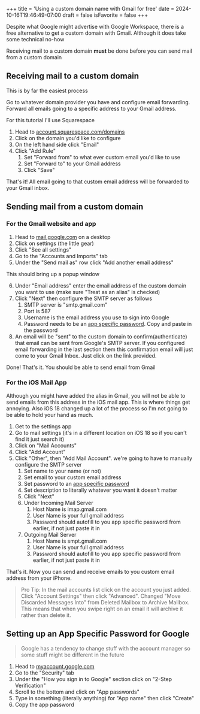 +++
title = 'Using a custom domain name with Gmail for free'
date = 2024-10-16T19:46:49-07:00
draft = false
isFavorite = false
+++

Despite what Google might advertise with Google Workspace, there is a free alternative to get a custom domain with Gmail. Although it does take some technical no-how


Receiving mail to a custom domain **must** be done before you can send mail from a custom domain

## Receiving mail to a custom domain
This is by far the easiest process

Go to whatever domain provider you have and configure email forwarding. Forward all emails going to a specific address to your Gmail address.

For this tutorial I'll use Squarespace

1. Head to [account.squarespace.com/domains](https://account.squarespace.com/domains)
2. Click on the domain you'd like to configure
3. On the left hand side click "Email"
4. Click "Add Rule"
    1. Set "Forward from" to what ever custom email you'd like to use
    2. Set "Forward to" to your Gmail address
    3. Click "Save"
 
That's it! All email going to that custom email address will be forwarded to your Gmail inbox. 



## Sending mail from a custom domain 

### For the Gmail website and app
1. Head to [mail.google.com](https://mail.google.com) on a desktop
2. Click on settings (the little gear)
3. Click "See all settings"
4. Go to the "Accounts and Imports" tab
5. Under the "Send mail as" row click "Add another email address"

This should bring up a popup window

6. Under "Email address" enter the email address of the custom domain you want to use (make sure "Treat as an alias" is checked)
7. Click "Next" then configure the SMTP server as follows
    1. SMTP server is "smtp.gmail.com"
    2. Port is 587
    3. Username is the email address you use to sign into Google
    4. Password needs to be an [app specific password](#setting-up-an-app-specific-password-for-google). Copy and paste in the password
8. An email will be "sent" to the custom domain to confirm(authenticate) that email can be sent from Google's SMTP server. If you configured email forwarding in the last section them this confirmation email will just come to your Gmail Inbox. Just click on the link provided.
 
Done! That's it. You should be able to send email from Gmail
 
### For the iOS Mail App
Although you might have added the alias in Gmail, you will not be able to send emails from this address in the iOS mail app. This is where things get annoying. Also iOS 18 changed up a lot of the process so I'm not going to be able to hold your hand as much.
 
1. Get to the settings app
2. Go to mail settings (it's in a different location on iOS 18 so if you can't find it just search it)
3. Click on "Mail Accounts"
4. Click "Add Account"
5. Click "Other", then "Add Mail Account". we're going to have to manually configure the SMTP server
	1. Set name to your name (or not)
    2. Set email to your custom email address
    3. Set password to an [app specific password](#setting-up-an-app-specific-password-for-google)
    4. Set description to literally whatever you want it doesn't matter
    5. Click "Next"
    6. Under Incoming Mail Server
        1. Host Name is imap.gmail.com
        2. User Name is your full gmail address
        3. Password should autofill to you app specific password from earlier, if not just paste it in
    7. Outgoing Mail Server
        1. Host Name is smpt.gmail.com
        2. User Name is your full gmail address
        3. Password should autofill to you app specific password from earlier, if not just paste it in

That's it. Now you can send and receive emails to you custom email address from your iPhone.

> Pro Tip: In the mail accounts list click on the account you just added. Click "Account Settings" then click "Advanced". Changed "Move Discarded Messages Into" from Deleted Mailbox to Archive Mailbox. This means that when you swipe right on an email it will archive it rather than delete it. 

## Setting up an App Specific Password for Google
> Google has a tendency to change stuff with the account manager so some stuff might be different in the future
1. Head to [myaccount.google.com](https://myaccount.google.com)
2. Go to the "Security" tab
3. Under the "How you sign in to Google" section click on "2-Step Verification"
4. Scroll to the bottom and click on "App passwords"
5. Type in something (literally anything) for "App name" then click "Create"
6. Copy the app password












